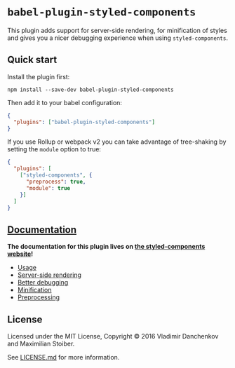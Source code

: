 # `babel-plugin-styled-components`

This plugin adds support for server-side rendering, for minification of styles and gives you a nicer debugging experience when using `styled-components`.

## Quick start

Install the plugin first:

```
npm install --save-dev babel-plugin-styled-components
```

Then add it to your babel configuration:

```JSON
{
  "plugins": ["babel-plugin-styled-components"]
}
```
If you use Rollup or webpack v2 you can take advantage of tree-shaking by setting the `module` option to true:

```JSON
{
  "plugins": [
    ["styled-components", {
      "preprocess": true,
      "module": true
    }]
  ]
}
```

## [Documentation](https://www.styled-components.com/docs/tooling#babel-plugin)

**The documentation for this plugin lives on [the styled-components website](https://www.styled-components.com/docs/tooling#babel-plugin)!**

- [Usage](https://www.styled-components.com/docs/tooling#usage)
- [Server-side rendering](https://www.styled-components.com/docs/tooling#serverside-rendering)
- [Better debugging](https://www.styled-components.com/docs/tooling#better-debugging)
- [Minification](https://www.styled-components.com/docs/tooling#minification)
- [Preprocessing](https://www.styled-components.com/docs/tooling#preprocessing)

## License

Licensed under the MIT License, Copyright © 2016 Vladimir Danchenkov and Maximilian Stoiber.

See [LICENSE.md](./LICENSE.md) for more information.
